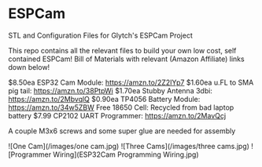 # ESPCam
STL and Configuration Files for Glytch's ESPCam Project

This repo contains all the relevant files to build your own low cost, self contained ESPCam! Bill of Materials with relevant (Amazon Affiliate) links down below! 

$8.50ea ESP32 Cam Module: https://amzn.to/2Z2IYp7
$1.60ea u.FL to SMA pig tail: https://amzn.to/38PtpWi
$1.70ea Stubby Antenna 3dbi: https://amzn.to/2MbvqlQ
$0.90ea TP4056 Battery Module: https://amzn.to/34w5ZBW
Free 18650 Cell: Recycled from bad laptop battery 
$7.99 CP2102 UART Programmer: https://amzn.to/2MavQcj

A couple M3x6 screws and some super glue are needed for assembly

![One Cam](/images/one cam.jpg)
![Three Cams](/images/three cams.jpg)
![Programmer Wiring](ESP32Cam Programming Wiring.jpg)
